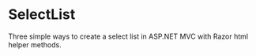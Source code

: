 SelectList
==========

Three simple ways to create a select list in ASP.NET MVC with Razor html helper methods.